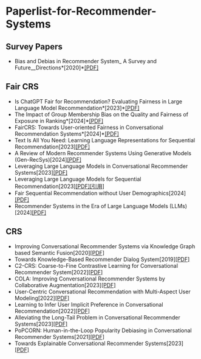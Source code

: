 # Paperlist-for-Recommender-Systems

## Survey Papers
* Bias and Debias in Recommender System_ A Survey and Future__Directions*[2020]*[[PDF]](https://dl.acm.org/doi/pdf/10.1145/3564284)
## Fair CRS
* Is ChatGPT Fair for Recommendation? Evaluating Fairness in Large Language Model Recommendation*[2023]*[[PDF]](https://dl.acm.org/doi/pdf/10.1145/3604915.3608860)
* The Impact of Group Membership Bias on the Quality and Fairness of Exposure in Ranking*[2024]*[[PDF]](https://dl.acm.org/doi/pdf/10.1145/3626772.3657752)
* FairCRS: Towards User-oriented Fairness in Conversational Recommendation Systems*[2024]*[[PDF]]()
* Text Is All You Need: Learning Language Representations for Sequential Recommendation[2023][[PDF]](https://dl.acm.org/doi/pdf/10.1145/3580305.3599519)
* A Review of Modern Recommender Systems Using Generative Models (Gen-RecSys)[2024][[PDF]](https://dl.acm.org/doi/pdf/10.1145/3637528.3671474)
* Leveraging Large Language Models in Conversational Recommender Systems[2023][[PDF]](https://arxiv.org/pdf/2305.07961)
* Leveraging Large Language Models for Sequential Recommendation[2023][[PDF]](https://dl.acm.org/doi/pdf/10.1145/3604915.3610639)[[引用]](https://scholar.googleusercontent.com/scholar.bib?q=info:0YpGhnk0oW8J:scholar.google.com/&output=citation&scisdr=ClExitlDEO-XvkFCkSk:AFWwaeYAAAAAZvZEiSnTtE-WeK32ygMsv3CoOmU&scisig=AFWwaeYAAAAAZvZEiYSLaSTbMo3zkJRXtlCj3nc&scisf=4&ct=citation&cd=-1&hl=zh-CN)
* Fair Sequential Recommendation without User Demographics[2024][[PDF]](https://dl.acm.org/doi/pdf/10.1145/3626772.3657703)
* Recommender Systems in the Era of Large Language Models (LLMs)[2024][[PDF]](https://arxiv.org/pdf/2307.02046)
## CRS
* Improving Conversational Recommender Systems via Knowledge Graph based Semantic Fusion[2020][[PDF]](https://dl.acm.org/doi/pdf/10.1145/3394486.3403143)
* Towards Knowledge-Based Recommender Dialog System[2019][[PDF]](https://arxiv.org/pdf/1908.05391)
* C2-CRS: Coarse-to-Fine Contrastive Learning for Conversational Recommender System[2022][[PDF]](https://dl.acm.org/doi/pdf/10.1145/3488560.3498514)
* COLA: Improving Conversational Recommender Systems by Collaborative Augmentation[2023][[PDF]](https://ojs.aaai.org/index.php/AAAI/article/download/25567/25339)
* User-Centric Conversational Recommendation with Multi-Aspect User Modeling[2022][[PDF]](https://dl.acm.org/doi/pdf/10.1145/3477495.3532074)
* Learning to Infer User Implicit Preference in Conversational Recommendation[2022][[PDF]](https://dl.acm.org/doi/pdf/10.1145/3477495.3531844)
* Alleviating the Long-Tail Problem in Conversational Recommender Systems[2023][[PDF]](https://dl.acm.org/doi/pdf/10.1145/3604915.3608812)
* PoPCORN: Human-in-the-Loop Popularity Debiasing in Conversational Recommender Systems[2021][[PDF]](https://dl.acm.org/doi/pdf/10.1145/3459637.3482461)
* Towards Explainable Conversational Recommender Systems[2023][[PDF]](https://dl.acm.org/doi/pdf/10.1145/3539618.3591884)

